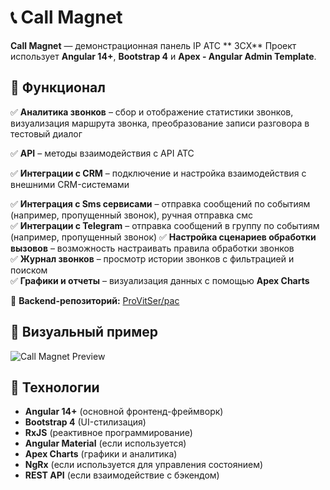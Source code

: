 # 📞 Call Magnet

**Call Magnet** — демонстрационная панель IP АТС ** 3CX**
Проект использует **Angular 14+**, **Bootstrap 4** и **Apex - Angular Admin Template**.

## 🎯 Функционал

✅ **Аналитика звонков** – сбор и отображение статистики звонков, визуализация маршрута звонка, преобразование записи разговора в тестовый диалог

✅ **API** – методы взаимодействия с API АТС

✅ **Интеграции с CRM** – подключение и настройка взаимодействия с внешними CRM-системами  

✅ **Интеграция с Sms сервисами** – отправка сообщений по событиям (например, пропущенный звонок), ручная отправка смс  
✅ **Интеграции с Telegram** – отправка сообщений в группу по событиям (например, пропущенный звонок) 
✅ **Настройка сценариев обработки вызовов** – возможность настраивать правила обработки звонков  
✅ **Журнал звонков** – просмотр истории звонков с фильтрацией и поиском  
✅ **Графики и отчеты** – визуализация данных с помощью **Apex Charts**  

🔗 **Backend-репозиторий:** [ProVitSer/pac](https://github.com/ProVitSer/pac)

## 🎥 Визуальный пример

![Call Magnet Preview](./misc/demo.gif)

## 🚀 Технологии

- **Angular 14+** (основной фронтенд-фреймворк)
- **Bootstrap 4** (UI-стилизация)
- **RxJS** (реактивное программирование)
- **Angular Material** (если используется)
- **Apex Charts** (графики и аналитика)
- **NgRx** (если используется для управления состоянием)
- **REST API** (если взаимодействие с бэкендом)
